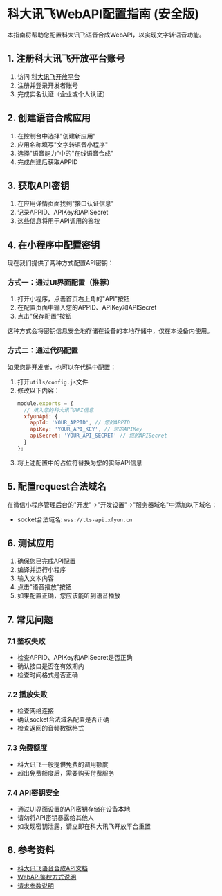 # 科大讯飞WebAPI配置指南 (安全版)

本指南将帮助您配置科大讯飞语音合成WebAPI，以实现文字转语音功能。

## 1. 注册科大讯飞开放平台账号

1. 访问 [科大讯飞开放平台](https://www.xfyun.cn/)
2. 注册并登录开发者账号
3. 完成实名认证（企业或个人认证）

## 2. 创建语音合成应用

1. 在控制台中选择"创建新应用"
2. 应用名称填写"文字转语音小程序"
3. 选择"语音能力"中的"在线语音合成"
4. 完成创建后获取APPID

## 3. 获取API密钥

1. 在应用详情页面找到"接口认证信息"
2. 记录APPID、APIKey和APISecret
3. 这些信息将用于API调用的鉴权

## 4. 在小程序中配置密钥

现在我们提供了两种方式配置API密钥：

### 方式一：通过UI界面配置（推荐）

1. 打开小程序，点击首页右上角的"API"按钮
2. 在配置页面中输入您的APPID、APIKey和APISecret
3. 点击"保存配置"按钮

这种方式会将密钥信息安全地存储在设备的本地存储中，仅在本设备内使用。

### 方式二：通过代码配置

如果您是开发者，也可以在代码中配置：

1. 打开`utils/config.js`文件
2. 修改以下内容：
   ```javascript
   module.exports = {
     // 填入您的科大讯飞API信息
     xfyunApi: {
       appId: 'YOUR_APPID', // 您的APPID
       apiKey: 'YOUR_API_KEY', // 您的APIKey
       apiSecret: 'YOUR_API_SECRET' // 您的APISecret
     }
   };
   ```
3. 将上述配置中的占位符替换为您的实际API信息

## 5. 配置request合法域名

在微信小程序管理后台的"开发"->"开发设置"->"服务器域名"中添加以下域名：

- socket合法域名: `wss://tts-api.xfyun.cn`

## 6. 测试应用

1. 确保您已完成API配置
2. 编译并运行小程序
3. 输入文本内容
4. 点击"语音播放"按钮
5. 如果配置正确，您应该能听到语音播放

## 7. 常见问题

### 7.1 鉴权失败
- 检查APPID、APIKey和APISecret是否正确
- 确认接口是否在有效期内
- 检查时间格式是否正确

### 7.2 播放失败
- 检查网络连接
- 确认socket合法域名配置是否正确
- 检查返回的音频数据格式

### 7.3 免费额度
- 科大讯飞一般提供免费的调用额度
- 超出免费额度后，需要购买付费服务

### 7.4 API密钥安全
- 通过UI界面设置的API密钥存储在设备本地
- 请勿将API密钥暴露给其他人
- 如发现密钥泄露，请立即在科大讯飞开放平台重置

## 8. 参考资料

- [科大讯飞语音合成API文档](https://www.xfyun.cn/doc/tts/online_tts/API.html)
- [WebAPI鉴权方式说明](https://www.xfyun.cn/doc/tts/online_tts/API.html#%E6%8E%A5%E5%8F%A3%E9%89%B4%E6%9D%83)
- [请求参数说明](https://www.xfyun.cn/doc/tts/online_tts/API.html#%E8%AF%B7%E6%B1%82%E5%8F%82%E6%95%B0) 